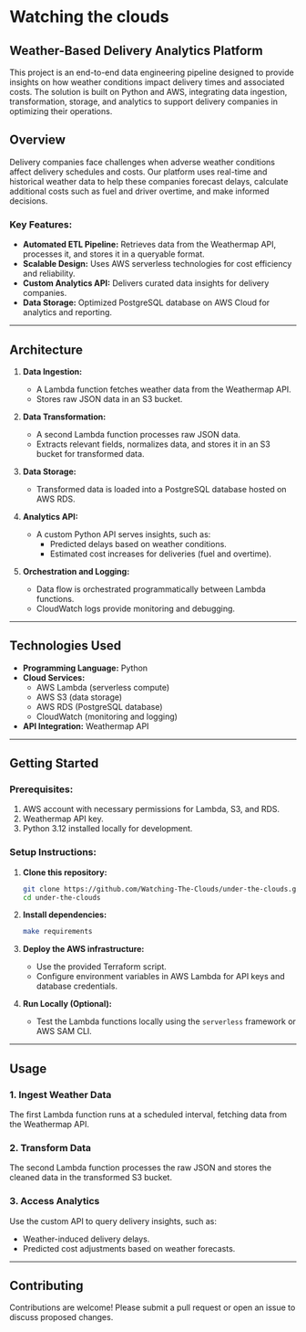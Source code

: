 # Watching the clouds

## Weather-Based Delivery Analytics Platform  

This project is an end-to-end data engineering pipeline designed to provide insights on how weather conditions impact delivery times and associated costs. The solution is built on Python and AWS, integrating data ingestion, transformation, storage, and analytics to support delivery companies in optimizing their operations.  

## **Overview**  
Delivery companies face challenges when adverse weather conditions affect delivery schedules and costs. Our platform uses real-time and historical weather data to help these companies forecast delays, calculate additional costs such as fuel and driver overtime, and make informed decisions.  

### **Key Features:**  
- **Automated ETL Pipeline:** Retrieves data from the Weathermap API, processes it, and stores it in a queryable format.  
- **Scalable Design:** Uses AWS serverless technologies for cost efficiency and reliability.  
- **Custom Analytics API:** Delivers curated data insights for delivery companies.  
- **Data Storage:** Optimized PostgreSQL database on AWS Cloud for analytics and reporting.  

---

## **Architecture**  

1. **Data Ingestion:**  
   - A Lambda function fetches weather data from the Weathermap API.  
   - Stores raw JSON data in an S3 bucket.  

2. **Data Transformation:**  
   - A second Lambda function processes raw JSON data.  
   - Extracts relevant fields, normalizes data, and stores it in an S3 bucket for transformed data.  

3. **Data Storage:**  
   - Transformed data is loaded into a PostgreSQL database hosted on AWS RDS.  

4. **Analytics API:**  
   - A custom Python API serves insights, such as:  
     - Predicted delays based on weather conditions.  
     - Estimated cost increases for deliveries (fuel and overtime).  

5. **Orchestration and Logging:**  
   - Data flow is orchestrated programmatically between Lambda functions.  
   - CloudWatch logs provide monitoring and debugging.  

---

## **Technologies Used**  

- **Programming Language:** Python  
- **Cloud Services:**  
  - AWS Lambda (serverless compute)  
  - AWS S3 (data storage)  
  - AWS RDS (PostgreSQL database)  
  - CloudWatch (monitoring and logging)  
- **API Integration:** Weathermap API  

---

## **Getting Started**  

### **Prerequisites:**  
1. AWS account with necessary permissions for Lambda, S3, and RDS.  
2. Weathermap API key.  
3. Python 3.12 installed locally for development.  

### **Setup Instructions:**  
1. **Clone this repository:**  
   ```bash  
   git clone https://github.com/Watching-The-Clouds/under-the-clouds.git
   cd under-the-clouds  
   ```  
2. **Install dependencies:**  
   ```bash  
   make requirements
   ```  
3. **Deploy the AWS infrastructure:**  
   - Use the provided Terraform script.  
   - Configure environment variables in AWS Lambda for API keys and database credentials.  

4. **Run Locally (Optional):**  
   - Test the Lambda functions locally using the `serverless` framework or AWS SAM CLI.  

---

## **Usage**  

### **1. Ingest Weather Data**  
The first Lambda function runs at a scheduled interval, fetching data from the Weathermap API.  

### **2. Transform Data**  
The second Lambda function processes the raw JSON and stores the cleaned data in the transformed S3 bucket.  

### **3. Access Analytics**  
Use the custom API to query delivery insights, such as:  
   - Weather-induced delivery delays.  
   - Predicted cost adjustments based on weather forecasts.  

---

## **Contributing**  

Contributions are welcome! Please submit a pull request or open an issue to discuss proposed changes.